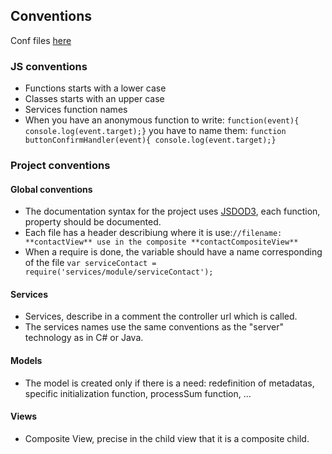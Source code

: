 ## Conventions

Conf files [here](https://gist.github.com/pierr/9c35b3657c053d13d373)

### JS conventions

- Functions starts with a lower case
- Classes starts with an upper case
- Services function names
- When you have an anonymous function to write: `function(event){ console.log(event.target);}` you have to name them: `function buttonConfirmHandler(event){ console.log(event.target);}`

### Project conventions

#### Global conventions

- The documentation syntax for the project uses [JSDOD3](http://usejsdoc.org/), each function, property should be documented.
- Each file has a header describiung where it is use:`//filename: **contactView** use in the composite **contactCompositeView**`
- When a require is done, the variable should have a name corresponding  of the file `var serviceContact = require('services/module/serviceContact');`

#### Services

- Services, describe in a comment the controller url which is called.
- The services names use the same conventions as the "server" technology as in C# or Java.

#### Models

- The model is created only if there is a need: redefinition of metadatas, specific initialization function, processSum function, ...


#### Views

- Composite View, precise in the child view that it is a composite child.
